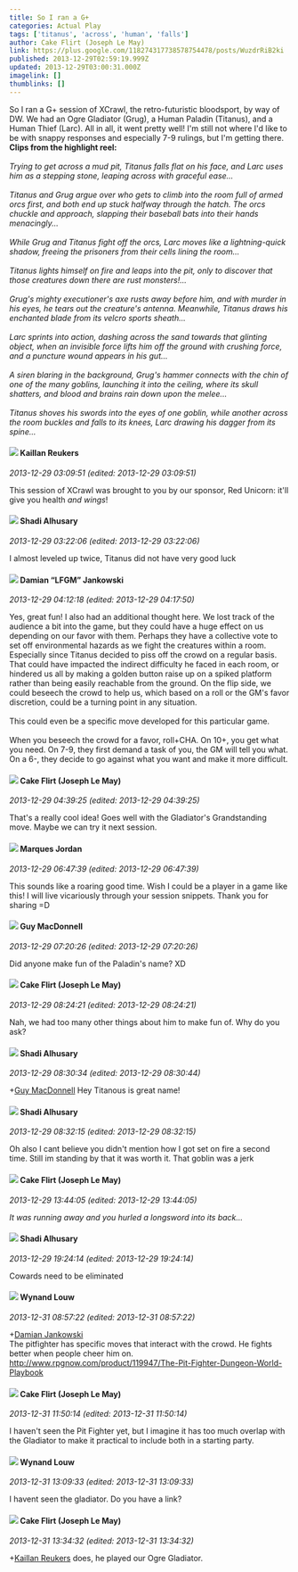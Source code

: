 ```yaml
---
title: So I ran a G+
categories: Actual Play
tags: ['titanus', 'across', 'human', 'falls']
author: Cake Flirt (Joseph Le May)
link: https://plus.google.com/118274317738578754478/posts/WuzdrRiB2ki
published: 2013-12-29T02:59:19.999Z
updated: 2013-12-29T03:00:31.000Z
imagelink: []
thumblinks: []
---
```


So I ran a G+ session of XCrawl, the retro-futuristic bloodsport, by way of DW. We had an Ogre Gladiator (Grug), a Human Paladin (Titanus), and a Human Thief (Larc). All in all, it went pretty well! I&#39;m still not where I&#39;d like to be with snappy responses and especially 7-9 rulings, but I&#39;m getting there.<br /><b>Clips from the highlight reel:</b><br /><br /><i>Trying to get across a mud pit, Titanus falls flat on his face, and Larc uses him as a stepping stone, leaping across with graceful ease...</i><br /><br /><i>Titanus and Grug argue over who gets to climb into the room full of armed orcs first, and both end up stuck halfway through the hatch. The orcs chuckle and approach, slapping their baseball bats into their hands menacingly...</i><br /><br /><i>While Grug and Titanus fight off the orcs, Larc moves like a lightning-quick shadow, freeing the prisoners from their cells lining the room...</i><br /><br /><i>Titanus lights himself on fire and leaps into the pit, only to discover that those creatures down there are rust monsters!...</i><br /><br /><i>Grug&#39;s mighty executioner&#39;s axe rusts away before him, and with murder in his eyes, he tears out the creature&#39;s antenna. Meanwhile, Titanus draws his enchanted blade from its velcro sports sheath...</i><br /><br /><i>Larc sprints into action, dashing across the sand towards that glinting object, when an invisible force lifts him off the ground with crushing force, and a puncture wound appears in his gut...</i><br /><br /><i>A siren blaring in the background, Grug&#39;s hammer connects with the chin of one of the many goblins, launching it into the ceiling, where its skull shatters, and blood and brains rain down upon the melee...</i><br /><br /><i>Titanus shoves his swords into the eyes of one goblin, while another across the room buckles and falls to its knees, Larc drawing his dagger from its spine...</i>
<div id='comment z13pvl0bapmgijuxm04cfxab2vr2cbuqcxo0k'>
  <h4><img src='{{site.baseurl}}//images/avatars/102432813547907642843_photo.jpg'> Kaillan Reukers</h4>
      <p><cite>2013-12-29 03:09:51 (edited: 2013-12-29 03:09:51)</cite></p>
        <p>This session of XCrawl was brought to you by our sponsor, Red Unicorn: it&#39;ll give you health <i>and wings</i>!</p>
</div>
        

<div id='comment z13pvl0bapmgijuxm04cfxab2vr2cbuqcxo0k'>
  <h4><img src='{{site.baseurl}}//images/avatars/103327399280421334863_photo.jpg'> Shadi Alhusary</h4>
      <p><cite>2013-12-29 03:22:06 (edited: 2013-12-29 03:22:06)</cite></p>
        <p>I almost leveled up twice, Titanus did not have very good luck</p>
</div>
        

<div id='comment z13pvl0bapmgijuxm04cfxab2vr2cbuqcxo0k'>
  <h4><img src='{{site.baseurl}}//images/avatars/100476170927206311405_photo.jpg'> Damian “LFGM” Jankowski</h4>
      <p><cite>2013-12-29 04:12:18 (edited: 2013-12-29 04:17:50)</cite></p>
        <p>Yes, great fun! I also had an additional thought here. We lost track of the audience a bit into the game, but they could have a huge effect on us depending on our favor with them. Perhaps they have a collective vote to set off environmental hazards as we fight the creatures within a room. Especially since Titanus decided to piss off the crowd on a regular basis. That could have impacted the indirect difficulty he faced in each room, or hindered us all by making a golden button raise up on a spiked platform rather than being easily reachable from the ground. On the flip side, we could beseech the crowd to help us, which based on a roll or the GM&#39;s favor discretion, could be a turning point in any situation.<br /><br />This could even be a specific move developed for this particular game.<br /><br />When you beseech the crowd for a favor, roll+CHA. On 10+, you get what you need. On 7-9, they first demand a task of you, the GM will tell you what. On a 6-, they decide to go against what you want and make it more difficult.</p>
</div>
        

<div id='comment z13pvl0bapmgijuxm04cfxab2vr2cbuqcxo0k'>
  <h4><img src='{{site.baseurl}}//images/avatars/118274317738578754478_photo.jpg'> Cake Flirt (Joseph Le May)</h4>
      <p><cite>2013-12-29 04:39:25 (edited: 2013-12-29 04:39:25)</cite></p>
        <p>That&#39;s a really cool idea! Goes well with the Gladiator&#39;s Grandstanding move. Maybe we can try it next session.</p>
</div>
        

<div id='comment z13pvl0bapmgijuxm04cfxab2vr2cbuqcxo0k'>
  <h4><img src='{{site.baseurl}}//images/avatars/114124925422808188628_photo.jpg'> Marques Jordan</h4>
      <p><cite>2013-12-29 06:47:39 (edited: 2013-12-29 06:47:39)</cite></p>
        <p>This sounds like a roaring good time. Wish I could be a player in a game like this! I will live vicariously through your session snippets. Thank you for sharing =D<br /></p>
</div>
        

<div id='comment z13pvl0bapmgijuxm04cfxab2vr2cbuqcxo0k'>
  <h4><img src='{{site.baseurl}}//images/avatars/101571983492423507010_photo.jpg'> Guy MacDonnell</h4>
      <p><cite>2013-12-29 07:20:26 (edited: 2013-12-29 07:20:26)</cite></p>
        <p>Did anyone make fun of the Paladin&#39;s name? XD</p>
</div>
        

<div id='comment z13pvl0bapmgijuxm04cfxab2vr2cbuqcxo0k'>
  <h4><img src='{{site.baseurl}}//images/avatars/118274317738578754478_photo.jpg'> Cake Flirt (Joseph Le May)</h4>
      <p><cite>2013-12-29 08:24:21 (edited: 2013-12-29 08:24:21)</cite></p>
        <p>Nah, we had too many other things about him to make fun of. Why do you ask?</p>
</div>
        

<div id='comment z13pvl0bapmgijuxm04cfxab2vr2cbuqcxo0k'>
  <h4><img src='{{site.baseurl}}//images/avatars/103327399280421334863_photo.jpg'> Shadi Alhusary</h4>
      <p><cite>2013-12-29 08:30:34 (edited: 2013-12-29 08:30:44)</cite></p>
        <p><span class="proflinkWrapper"><span class="proflinkPrefix">+</span><a class="proflink" href="https://plus.google.com/101571983492423507010" oid="101571983492423507010">Guy MacDonnell</a></span> Hey Titanous is great name!</p>
</div>
        

<div id='comment z13pvl0bapmgijuxm04cfxab2vr2cbuqcxo0k'>
  <h4><img src='{{site.baseurl}}//images/avatars/103327399280421334863_photo.jpg'> Shadi Alhusary</h4>
      <p><cite>2013-12-29 08:32:15 (edited: 2013-12-29 08:32:15)</cite></p>
        <p>Oh also I cant believe you didn&#39;t mention how I got set on fire a second time. Still im standing by that it was worth it. That goblin was a jerk</p>
</div>
        

<div id='comment z13pvl0bapmgijuxm04cfxab2vr2cbuqcxo0k'>
  <h4><img src='{{site.baseurl}}//images/avatars/118274317738578754478_photo.jpg'> Cake Flirt (Joseph Le May)</h4>
      <p><cite>2013-12-29 13:44:05 (edited: 2013-12-29 13:44:05)</cite></p>
        <p><i>It was running away and you hurled a longsword into its back...</i></p>
</div>
        

<div id='comment z13pvl0bapmgijuxm04cfxab2vr2cbuqcxo0k'>
  <h4><img src='{{site.baseurl}}//images/avatars/103327399280421334863_photo.jpg'> Shadi Alhusary</h4>
      <p><cite>2013-12-29 19:24:14 (edited: 2013-12-29 19:24:14)</cite></p>
        <p>Cowards need to be eliminated</p>
</div>
        

<div id='comment z13pvl0bapmgijuxm04cfxab2vr2cbuqcxo0k'>
  <h4><img src='{{site.baseurl}}//images/avatars/111256963556395023796_photo.jpg'> Wynand Louw</h4>
      <p><cite>2013-12-31 08:57:22 (edited: 2013-12-31 08:57:22)</cite></p>
        <p><span class="proflinkWrapper"><span class="proflinkPrefix">+</span><a class="proflink" href="https://plus.google.com/100476170927206311405" oid="100476170927206311405">Damian Jankowski</a></span> <br />The pitfighter has specific moves that interact with the crowd. He fights better when people cheer him on.<br /><a href="http://www.rpgnow.com/product/119947/The-Pit-Fighter-Dungeon-World-Playbook" class="ot-anchor">http://www.rpgnow.com/product/119947/The-Pit-Fighter-Dungeon-World-Playbook</a></p>
</div>
        

<div id='comment z13pvl0bapmgijuxm04cfxab2vr2cbuqcxo0k'>
  <h4><img src='{{site.baseurl}}//images/avatars/118274317738578754478_photo.jpg'> Cake Flirt (Joseph Le May)</h4>
      <p><cite>2013-12-31 11:50:14 (edited: 2013-12-31 11:50:14)</cite></p>
        <p>I haven&#39;t seen the Pit Fighter yet, but I imagine it has too much overlap with the Gladiator to make it practical to include both in a starting party.</p>
</div>
        

<div id='comment z13pvl0bapmgijuxm04cfxab2vr2cbuqcxo0k'>
  <h4><img src='{{site.baseurl}}//images/avatars/111256963556395023796_photo.jpg'> Wynand Louw</h4>
      <p><cite>2013-12-31 13:09:33 (edited: 2013-12-31 13:09:33)</cite></p>
        <p>I havent seen the gladiator. Do you have a link?</p>
</div>
        

<div id='comment z13pvl0bapmgijuxm04cfxab2vr2cbuqcxo0k'>
  <h4><img src='{{site.baseurl}}//images/avatars/118274317738578754478_photo.jpg'> Cake Flirt (Joseph Le May)</h4>
      <p><cite>2013-12-31 13:34:32 (edited: 2013-12-31 13:34:32)</cite></p>
        <p><span class="proflinkWrapper"><span class="proflinkPrefix">+</span><a class="proflink" href="https://plus.google.com/102432813547907642843" oid="102432813547907642843">Kaillan Reukers</a></span> does, he played our Ogre Gladiator.</p>
</div>
        